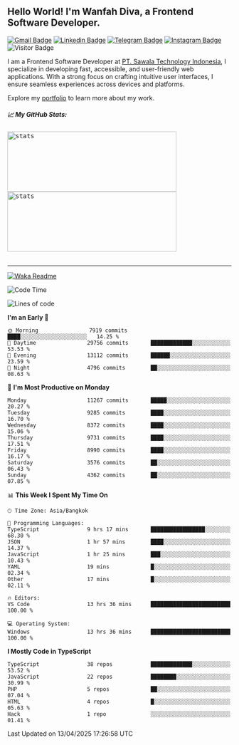 ## Hello World! I'm Wanfah Diva, a Frontend Software Developer.

[![Gmail Badge](https://img.shields.io/badge/-Gmail-white?style=plastic&logo=Gmail&link=mailto:aditputrafirmansyah@gmail.com)](mailto:wanfahdivaa@gmail.com)
[![Linkedin Badge](https://img.shields.io/badge/-LinkedIn-blue?style=plastic&logo=Linkedin&link=https://www.linkedin.com/in/aditputrafirmansyah/)](https://www.linkedin.com/in/wanfahdiva/)
[![Telegram Badge](https://img.shields.io/badge/-Telegram-blue?style=plastic&logo=telegram&link=https://t.me/Adithya_13)](https://t.me/wanfahdiva)
[![Instagram Badge](https://img.shields.io/badge/-Instagram-white?style=plastic&logo=instagram&link=https://www.instagram.com/adithya_firmansyahputra/)](https://www.instagram.com/wnfhdva/)
![Visitor Badge](https://visitor-badge.laobi.icu/badge?page_id=wanfahdiva.wanfahdiva)

<p>
I am a Frontend Software Developer at <a href="https://sawala/tech" target="_blank">PT. Sawala Technology Indonesia</a>, I specialize in developing fast, accessible, and user-friendly web applications. With a strong focus on crafting intuitive user interfaces, I ensure seamless experiences across devices and platforms.

Explore my <a href="http://wanfahdiva-com.vercel.app/" target="_blank">portfolio</a> to learn more about my work.
</p>

<h5 align="left">
  
📈 **My GitHub Stats:**

</h5>

<div align="left">
<kbd>
  <img height="135em" width="380em" alt="stats" src="https://github-readme-stats-salesp07.vercel.app/api?username=wanfahdiva&count_private=true&show_icons=true&theme=react&rank_icon=github&border_radius=10&hide_title=true"></kbd>
</kbd>
<kbd>
    <img height="135em" width="380em" alt="stats" src="https://github-readme-activity-graph.vercel.app/graph?username=wanfahdiva&theme=react&hide_title=true"></kbd>
</div>

<br />

---

[![Waka Readme](https://github.com/wanfahdiva/wanfahdiva/actions/workflows/waka.yml/badge.svg)](https://github.com/wanfahdiva/wanfahdiva/actions/workflows/waka.yml)

<!--START_SECTION:waka-->
![Code Time](http://img.shields.io/badge/Code%20Time-1%2C883%20hrs%2018%20mins-blue)

![Lines of code](https://img.shields.io/badge/From%20Hello%20World%20I%27ve%20Written-23.9%20million%20lines%20of%20code-blue)

**I'm an Early 🐤** 

```text
🌞 Morning                7919 commits        ████░░░░░░░░░░░░░░░░░░░░░   14.25 % 
🌆 Daytime                29756 commits       █████████████░░░░░░░░░░░░   53.53 % 
🌃 Evening                13112 commits       ██████░░░░░░░░░░░░░░░░░░░   23.59 % 
🌙 Night                  4796 commits        ██░░░░░░░░░░░░░░░░░░░░░░░   08.63 % 
```
📅 **I'm Most Productive on Monday** 

```text
Monday                   11267 commits       █████░░░░░░░░░░░░░░░░░░░░   20.27 % 
Tuesday                  9285 commits        ████░░░░░░░░░░░░░░░░░░░░░   16.70 % 
Wednesday                8372 commits        ████░░░░░░░░░░░░░░░░░░░░░   15.06 % 
Thursday                 9731 commits        ████░░░░░░░░░░░░░░░░░░░░░   17.51 % 
Friday                   8990 commits        ████░░░░░░░░░░░░░░░░░░░░░   16.17 % 
Saturday                 3576 commits        ██░░░░░░░░░░░░░░░░░░░░░░░   06.43 % 
Sunday                   4362 commits        ██░░░░░░░░░░░░░░░░░░░░░░░   07.85 % 
```


📊 **This Week I Spent My Time On** 

```text
🕑︎ Time Zone: Asia/Bangkok

💬 Programming Languages: 
TypeScript               9 hrs 17 mins       █████████████████░░░░░░░░   68.30 % 
JSON                     1 hr 57 mins        ████░░░░░░░░░░░░░░░░░░░░░   14.37 % 
JavaScript               1 hr 25 mins        ███░░░░░░░░░░░░░░░░░░░░░░   10.43 % 
YAML                     19 mins             █░░░░░░░░░░░░░░░░░░░░░░░░   02.34 % 
Other                    17 mins             █░░░░░░░░░░░░░░░░░░░░░░░░   02.11 % 

🔥 Editors: 
VS Code                  13 hrs 36 mins      █████████████████████████   100.00 % 

💻 Operating System: 
Windows                  13 hrs 36 mins      █████████████████████████   100.00 % 
```

**I Mostly Code in TypeScript** 

```text
TypeScript               38 repos            █████████████░░░░░░░░░░░░   53.52 % 
JavaScript               22 repos            ████████░░░░░░░░░░░░░░░░░   30.99 % 
PHP                      5 repos             ██░░░░░░░░░░░░░░░░░░░░░░░   07.04 % 
HTML                     4 repos             █░░░░░░░░░░░░░░░░░░░░░░░░   05.63 % 
Hack                     1 repo              ░░░░░░░░░░░░░░░░░░░░░░░░░   01.41 % 
```




 Last Updated on 13/04/2025 17:26:58 UTC
<!--END_SECTION:waka-->
